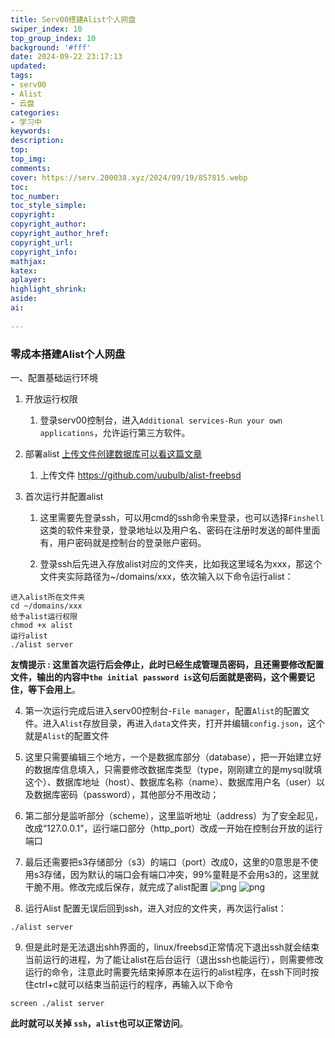 ```yaml
---
title: Serv00搭建Alist个人网盘
swiper_index: 10
top_group_index: 10
background: '#fff'
date: 2024-09-22 23:17:13
updated:
tags:
- serv00
- Alist
- 云盘
categories:
- 学习中
keywords:
description:
top:
top_img:
comments:
cover: https://serv.200038.xyz/2024/09/19/857815.webp
toc:
toc_number:
toc_style_simple:
copyright:
copyright_author:
copyright_author_href:
copyright_url:
copyright_info:
mathjax:
katex:
aplayer:
highlight_shrink:
aside:
ai:
 
---
```


### 零成本搭建Alist个人网盘

一、配置基础运行环境

1. 开放运行权限

    1. 登录serv00控制台，进入`Additional services-Run your own applications`，允许运行第三方软件。

2. 部署alist [上传文件创建数据库可以看这篇文章](https://hexo.200038.xyz/jinx/tuchuang/)

    1. 上传文件 https://github.com/uubulb/alist-freebsd

3. 首次运行并配置alist

    1. 这里需要先登录ssh，可以用cmd的ssh命令来登录，也可以选择`Finshell`这类的软件来登录，登录地址以及用户名、密码在注册时发送的邮件里面有，用户密码就是控制台的登录账户密码。

    2. 登录ssh后先进入存放alist对应的文件夹，比如我这里域名为xxx，那这个文件夹实际路径为~/domains/xxx，依次输入以下命令运行alist：
``` SHELL
进入alist所在文件夹
cd ~/domains/xxx
给予alist运行权限
chmod +x alist
运行alist
./alist server
```
**友情提示 : 这里首次运行后会停止，此时已经生成管理员密码，且还需要修改配置文件，输出的内容中`the initial password is`这句后面就是密码，这个需要记住，等下会用上**。

4. 第一次运行完成后进入serv00控制台-`File manager`，配置`Alist`的配置文件。进入`Alist`存放目录，再进入`data`文件夹，打开并编辑`config.json`，这个就是`Alist`的配置文件

5. 这里只需要编辑三个地方，一个是数据库部分（database），把一开始建立好的数据库信息填入，只需要修改数据库类型（type，刚刚建立的是mysql就填这个）、数据库地址（host）、数据库名称（name）、数据库用户名（user）以及数据库密码（password），其他部分不用改动；

6. 第二部分是监听部分（scheme），这里监听地址（address）为了安全起见，改成“127.0.0.1”，运行端口部分（http_port）改成一开始在控制台开放的运行端口

7. 最后还需要把s3存储部分（s3）的端口（port）改成0，这里的0意思是不使用s3存储，因为默认的端口会有端口冲突，99%童鞋是不会用s3的，这里就干脆不用。修改完成后保存，就完成了alist配置
![png](https://assets.vviptuangou.com/e08f9bf3109f00d1b299cbdbe46f5eaca05a9044.jpg)
![png](https://assets.vviptuangou.com/ef3ebee963092acba84a04440bfd03b76b909786.jpg)

8. 运行Alist 配置无误后回到ssh，进入对应的文件夹，再次运行alist：

``` SHELL
./alist server
```
9. 但是此时是无法退出shh界面的，linux/freebsd正常情况下退出ssh就会结束当前运行的进程，为了能让alist在后台运行（退出ssh也能运行），则需要修改运行的命令，注意此时需要先结束掉原本在运行的alist程序，在ssh下同时按住ctrl+c就可以结束当前运行的程序，再输入以下命令

``` SHELL
screen ./alist server
```
**此时就可以关掉 `ssh`，`alist`也可以正常访问**。